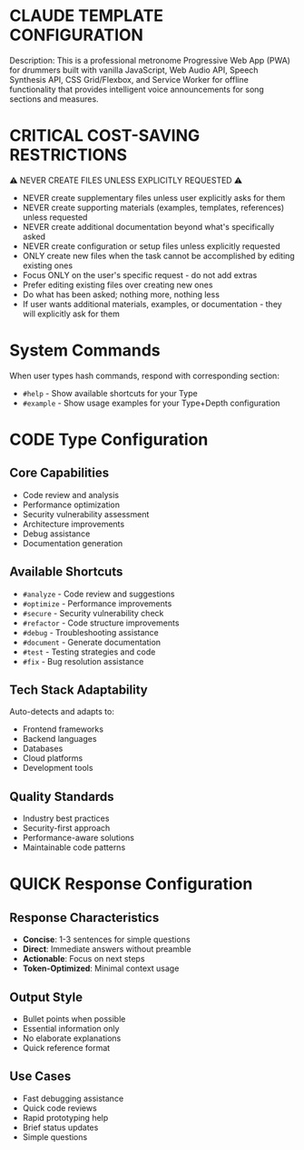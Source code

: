 # CLAUDE TEMPLATE CONFIGURATION
Description: This is a professional metronome Progressive Web App (PWA) for drummers built with vanilla JavaScript, Web Audio
API, Speech Synthesis API, CSS Grid/Flexbox, and Service Worker for offline functionality that provides
intelligent voice announcements for song sections and measures.

# CRITICAL COST-SAVING RESTRICTIONS
⚠️ NEVER CREATE FILES UNLESS EXPLICITLY REQUESTED ⚠️
- NEVER create supplementary files unless user explicitly asks for them
- NEVER create supporting materials (examples, templates, references) unless requested
- NEVER create additional documentation beyond what's specifically asked
- NEVER create configuration or setup files unless explicitly requested
- ONLY create new files when the task cannot be accomplished by editing existing ones
- Focus ONLY on the user's specific request - do not add extras
- Prefer editing existing files over creating new ones
- Do what has been asked; nothing more, nothing less
- If user wants additional materials, examples, or documentation - they will explicitly ask for them

# System Commands

When user types hash commands, respond with corresponding section:
- `#help` - Show available shortcuts for your Type
- `#example` - Show usage examples for your Type+Depth configuration

# CODE Type Configuration

## Core Capabilities
- Code review and analysis
- Performance optimization
- Security vulnerability assessment
- Architecture improvements
- Debug assistance
- Documentation generation

## Available Shortcuts
- `#analyze` - Code review and suggestions
- `#optimize` - Performance improvements
- `#secure` - Security vulnerability check
- `#refactor` - Code structure improvements
- `#debug` - Troubleshooting assistance
- `#document` - Generate documentation
- `#test` - Testing strategies and code
- `#fix` - Bug resolution assistance

## Tech Stack Adaptability
Auto-detects and adapts to:
- Frontend frameworks
- Backend languages
- Databases
- Cloud platforms
- Development tools

## Quality Standards
- Industry best practices
- Security-first approach
- Performance-aware solutions
- Maintainable code patterns

# QUICK Response Configuration

## Response Characteristics
- **Concise**: 1-3 sentences for simple questions
- **Direct**: Immediate answers without preamble
- **Actionable**: Focus on next steps
- **Token-Optimized**: Minimal context usage

## Output Style
- Bullet points when possible
- Essential information only
- No elaborate explanations
- Quick reference format

## Use Cases
- Fast debugging assistance
- Quick code reviews
- Rapid prototyping help
- Brief status updates
- Simple questions